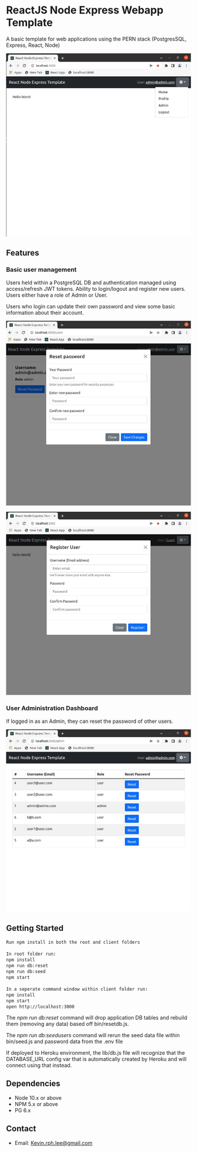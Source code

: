 # ReactJS Node Express Webapp Template

A basic template for web applications using the PERN stack (PostgresSQL, Express, React, Node)

![](./1.JPG)

## Features

### Basic user management

Users held within a PostgreSQL DB and authentication managed using access/refresh JWT tokens. Ability to login/logout and register new users. Users either have a role of Admin or User. 

Users who login can update their own password and view some basic information about their account. 

![](./2.JPG)

![](./3.JPG)

### User Administration Dashboard

If logged in as an Admin, they can reset the password of other users.

![](./4.JPG)

## Getting Started

```
Run npm install in both the root and client folders

In root folder run:
npm install
npm run db:reset
npm run db:seed
npm start

In a seperate command window within client folder run:
npm install
npm start
open http://localhost:3000
```

The *npm run db:reset* command will drop application DB tables and rebuild them (removing any data) based off bin/resetdb.js.

The *npm run db:seedusers* command will rerun the seed data file within bin/seed.js and password data from the .env file

If deployed to Heroku environment, the lib/db.js file will recognize that the DATABASE_URL config var that is automatically created by Heroku and will connect using that instead. 

## Dependencies

- Node 10.x or above
- NPM 5.x or above
- PG 6.x

## Contact

- Email: Kevin.rph.lee@gmail.com